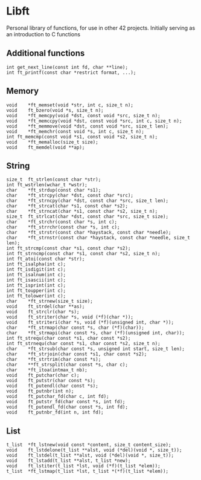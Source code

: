 # Libft
Personal library of functions, for use in other 42 projects.
Initially serving as an introduction to C functions

## Additional functions
	int	get_next_line(const int fd, char **line);
	int	ft_printf(const char *restrict format, ...);
	
## Memory
	void	*ft_memset(void *str, int c, size_t n);
	void	ft_bzero(void *s, size_t n);
	void	*ft_memcpy(void *dst, const void *src, size_t n);
	void	*ft_memccpy(void *dst, const void *src, int c, size_t n);
	void	*ft_memmove(void *dst, const void *src, size_t len);
	void	*ft_memchr(const void *s, int c, size_t n);
	int	ft_memcmp(const void *s1, const void *s2, size_t n);
	void	*ft_memalloc(size_t size);
	void	ft_memdel(void **ap);

## String 
	size_t	ft_strlen(const char *str);
	int	ft_wstrlen(wchar_t *wstr);
	char	*ft_strdup(const char *s1);
	char	*ft_strcpy(char *dst, const char *src);
	char	*ft_strncpy(char *dst, const char *src, size_t len);
	char	*ft_strcat(char *s1, const char *s2);
	char	*ft_strncat(char *s1, const char *s2, size_t n);
	size_t	ft_strlcat(char *dst, const char *src, size_t size);
	char	*ft_strchr(const char *s, int c);
	char	*ft_strrchr(const char *s, int c);
	char	*ft_strstr(const char *haystack, const char *needle);
	char	*ft_strnstr(const char *haystack, const char *needle, size_t len);
	int	ft_strcmp(const char *s1, const char *s2);
	int	ft_strncmp(const char *s1, const char *s2, size_t n);
	int	ft_atoi(const char *str);
	int	ft_isalpha(int c);
	int	ft_isdigit(int c);
	int	ft_isalnum(int c);
	int	ft_isascii(int c);
	int	ft_isprint(int c);
	int	ft_toupper(int c);
	int	ft_tolower(int c);
	char	*ft_strnew(size_t size);
	void	ft_strdel(char **as);
	void	ft_strclr(char *s);
	void	ft_striter(char *s, void (*f)(char *));
	void	ft_striteri(char *s, void (*f)(unsigned int, char *));
	char	*ft_strmap(char const *s, char (*f)(char));
	char	*ft_strmapi(char const *s, char (*f)(unsigned int, char));
	int	ft_strequ(char const *s1, char const *s2);
	int	ft_strnequ(char const *s1, char const *s2, size_t n);
	char	*ft_strsub(char const *s, unsigned int start, size_t len);
	char	*ft_strjoin(char const *s1, char const *s2);
	char	*ft_strtrim(char const *s);
	char	**ft_strsplit(char const *s, char c);
	char	*ft_itoa(intmax_t nb);
	void	ft_putchar(char c);
	void	ft_putstr(char const *s);
	void	ft_putendl(char const *s);
	void	ft_putnbr(int n);
	void	ft_putchar_fd(char c, int fd);
	void	ft_putstr_fd(char const *s, int fd);
	void	ft_putendl_fd(char const *s, int fd);
	void	ft_putnbr_fd(int n, int fd);

## List
	t_list	*ft_lstnew(void const *content, size_t content_size);
	void	ft_lstdelone(t_list **alst, void (*del)(void *, size_t));
	void	ft_lstdel(t_list **alst, void (*del)(void *, size_t));
	void	ft_lstadd(t_list **alst, t_list *new);
	void	ft_lstiter(t_list *lst, void (*f)(t_list *elem));
	t_list	*ft_lstmap(t_list *lst, t_list *(*f)(t_list *elem));
